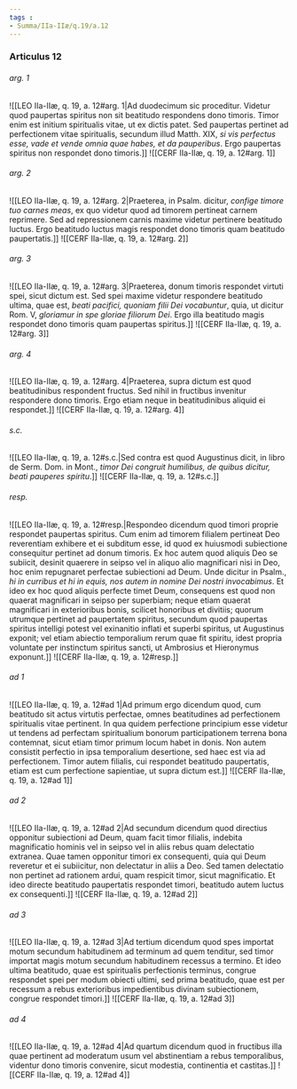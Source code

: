 ```yaml
---
tags : 
- Summa/IIa-IIæ/q.19/a.12
---
```


### Articulus 12

###### arg. 1
![[LEO IIa-IIæ, q. 19, a. 12#arg. 1|Ad duodecimum sic proceditur. Videtur quod paupertas spiritus non sit beatitudo respondens dono timoris. Timor enim est initium spiritualis vitae, ut ex dictis patet. Sed paupertas pertinet ad perfectionem vitae spiritualis, secundum illud Matth. XIX, *si vis perfectus esse, vade et vende omnia quae habes, et da pauperibus*. Ergo paupertas spiritus non respondet dono timoris.]]
![[CERF IIa-IIæ, q. 19, a. 12#arg. 1]]

###### arg. 2
![[LEO IIa-IIæ, q. 19, a. 12#arg. 2|Praeterea, in Psalm. dicitur, *confige timore tuo carnes meas*, ex quo videtur quod ad timorem pertineat carnem reprimere. Sed ad repressionem carnis maxime videtur pertinere beatitudo luctus. Ergo beatitudo luctus magis respondet dono timoris quam beatitudo paupertatis.]]
![[CERF IIa-IIæ, q. 19, a. 12#arg. 2]]

###### arg. 3
![[LEO IIa-IIæ, q. 19, a. 12#arg. 3|Praeterea, donum timoris respondet virtuti spei, sicut dictum est. Sed spei maxime videtur respondere beatitudo ultima, quae est, *beati pacifici, quoniam filii Dei vocabuntur*, quia, ut dicitur Rom. V, *gloriamur in spe gloriae filiorum Dei*. Ergo illa beatitudo magis respondet dono timoris quam paupertas spiritus.]]
![[CERF IIa-IIæ, q. 19, a. 12#arg. 3]]

###### arg. 4
![[LEO IIa-IIæ, q. 19, a. 12#arg. 4|Praeterea, supra dictum est quod beatitudinibus respondent fructus. Sed nihil in fructibus invenitur respondere dono timoris. Ergo etiam neque in beatitudinibus aliquid ei respondet.]]
![[CERF IIa-IIæ, q. 19, a. 12#arg. 4]]

###### s.c.
![[LEO IIa-IIæ, q. 19, a. 12#s.c.|Sed contra est quod Augustinus dicit, in libro de Serm. Dom. in Mont., *timor Dei congruit humilibus, de quibus dicitur, beati pauperes spiritu*.]]
![[CERF IIa-IIæ, q. 19, a. 12#s.c.]]

###### resp.
![[LEO IIa-IIæ, q. 19, a. 12#resp.|Respondeo dicendum quod timori proprie respondet paupertas spiritus. Cum enim ad timorem filialem pertineat Deo reverentiam exhibere et ei subditum esse, id quod ex huiusmodi subiectione consequitur pertinet ad donum timoris. Ex hoc autem quod aliquis Deo se subiicit, desinit quaerere in seipso vel in aliquo alio magnificari nisi in Deo, hoc enim repugnaret perfectae subiectioni ad Deum. Unde dicitur in Psalm., *hi in curribus et hi in equis, nos autem in nomine Dei nostri invocabimus*. Et ideo ex hoc quod aliquis perfecte timet Deum, consequens est quod non quaerat magnificari in seipso per superbiam; neque etiam quaerat magnificari in exterioribus bonis, scilicet honoribus et divitiis; quorum utrumque pertinet ad paupertatem spiritus, secundum quod paupertas spiritus intelligi potest vel exinanitio inflati et superbi spiritus, ut Augustinus exponit; vel etiam abiectio temporalium rerum quae fit spiritu, idest propria voluntate per instinctum spiritus sancti, ut Ambrosius et Hieronymus exponunt.]]
![[CERF IIa-IIæ, q. 19, a. 12#resp.]]

###### ad 1
![[LEO IIa-IIæ, q. 19, a. 12#ad 1|Ad primum ergo dicendum quod, cum beatitudo sit actus virtutis perfectae, omnes beatitudines ad perfectionem spiritualis vitae pertinent. In qua quidem perfectione principium esse videtur ut tendens ad perfectam spiritualium bonorum participationem terrena bona contemnat, sicut etiam timor primum locum habet in donis. Non autem consistit perfectio in ipsa temporalium desertione, sed haec est via ad perfectionem. Timor autem filialis, cui respondet beatitudo paupertatis, etiam est cum perfectione sapientiae, ut supra dictum est.]]
![[CERF IIa-IIæ, q. 19, a. 12#ad 1]]

###### ad 2
![[LEO IIa-IIæ, q. 19, a. 12#ad 2|Ad secundum dicendum quod directius opponitur subiectioni ad Deum, quam facit timor filialis, indebita magnificatio hominis vel in seipso vel in aliis rebus quam delectatio extranea. Quae tamen opponitur timori ex consequenti, quia qui Deum reveretur et ei subiicitur, non delectatur in aliis a Deo. Sed tamen delectatio non pertinet ad rationem ardui, quam respicit timor, sicut magnificatio. Et ideo directe beatitudo paupertatis respondet timori, beatitudo autem luctus ex consequenti.]]
![[CERF IIa-IIæ, q. 19, a. 12#ad 2]]

###### ad 3
![[LEO IIa-IIæ, q. 19, a. 12#ad 3|Ad tertium dicendum quod spes importat motum secundum habitudinem ad terminum ad quem tenditur, sed timor importat magis motum secundum habitudinem recessus a termino. Et ideo ultima beatitudo, quae est spiritualis perfectionis terminus, congrue respondet spei per modum obiecti ultimi, sed prima beatitudo, quae est per recessum a rebus exterioribus impedientibus divinam subiectionem, congrue respondet timori.]]
![[CERF IIa-IIæ, q. 19, a. 12#ad 3]]

###### ad 4
![[LEO IIa-IIæ, q. 19, a. 12#ad 4|Ad quartum dicendum quod in fructibus illa quae pertinent ad moderatum usum vel abstinentiam a rebus temporalibus, videntur dono timoris convenire, sicut modestia, continentia et castitas.]]
![[CERF IIa-IIæ, q. 19, a. 12#ad 4]]

